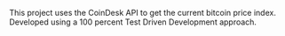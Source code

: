 This project uses the CoinDesk API to get the current bitcoin price index. Developed using a 100 percent Test Driven Development approach.

